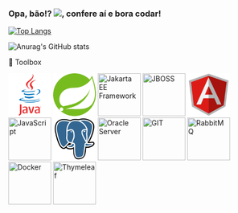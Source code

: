 ### Opa, bão!? <img src="https://raw.githubusercontent.com/MartinHeinz/MartinHeinz/master/wave.gif" width="30px">, confere aí e bora codar!

[![Top Langs](https://github-readme-stats.vercel.app/api/top-langs/?username=paulocgdb&hide=html,css&theme=tokyonight)](https://github.com/anuraghazra/github-readme-stats)
 
  ![Anurag's GitHub stats](https://github-readme-stats.vercel.app/api?username=paulocgdb&show_icons=true&theme=tokyonight)



🧰 Toolbox
  <div>
 <img src=https://raw.githubusercontent.com/devicons/devicon/1119b9f84c0290e0f0b38982099a2bd027a48bf1/icons/java/java-original-wordmark.svg title="JAVA" width="85" height="85"/>
    <img src=https://raw.githubusercontent.com/devicons/devicon/1119b9f84c0290e0f0b38982099a2bd027a48bf1/icons/spring/spring-original.svg title="Spring Framework" width="85" height="85"/>
     <img src=https://upload.wikimedia.org/wikipedia/commons/thumb/8/81/Jakarta_ee_logo_schooner_color_stacked_default.svg/1200px-Jakarta_ee_logo_schooner_color_stacked_default.svg.png title="Jakarta EE Framework" width="85" height="85"/>
    <img src=https://upload.wikimedia.org/wikipedia/commons/thumb/9/95/JBoss_logo.svg/1200px-JBoss_logo.svg.png title="JBOSS" width="85" height="85"/>
    <img src=https://raw.githubusercontent.com/devicons/devicon/1119b9f84c0290e0f0b38982099a2bd027a48bf1/icons/angularjs/angularjs-original.svg title="Angular Framework" width="85" height="85"/>
    <img src=https://cdn.worldvectorlogo.com/logos/logo-javascript.svg title="JavaScript" width="85" height="85"/>
    <img src=https://raw.githubusercontent.com/devicons/devicon/1119b9f84c0290e0f0b38982099a2bd027a48bf1/icons/postgresql/postgresql-original.svg width="85" height="85" title="PostgreSQL"/>
    <img src=https://cdn.worldvectorlogo.com/logos/oracle-6.svg width="85" height="85" title="Oracle Server"/>
    <img src=https://cdn.worldvectorlogo.com/logos/git.svg width="85" height="85" title="GIT"/>
    <img src=https://cdn.worldvectorlogo.com/logos/rabbitmq.svg width="85" height="85" title="RabbitMQ"/>
    <img src=https://cdn.worldvectorlogo.com/logos/docker.svg width="85" height="85" title="Docker"/>
    <img src=https://www.thymeleaf.org/doc/images/thymeleaf.png width="85" height="85" title="Thymeleaf"/>
    
    
  </div>
